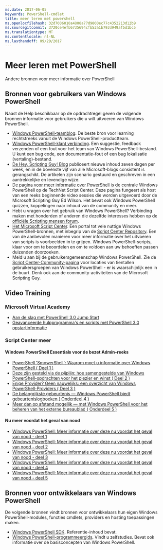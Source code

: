 ```yaml
---
ms.date: 2017-06-05
keywords: PowerShell-cmdlet
title: meer leren met powershell
ms.openlocfilehash: 32d7006010a4808a77d9800ec77c4352213d12b9
ms.sourcegitcommit: 3720ce4efb6735694cfb53a1b793d949af5d1bc5
ms.translationtype: MT
ms.contentlocale: nl-NL
ms.lasthandoff: 09/29/2017
---
```

# <a name="more-powershell-learning"></a>Meer leren met PowerShell

Andere bronnen voor meer informatie over PowerShell  

## <a name="resources-for-windows-powershell-users"></a>Bronnen voor gebruikers van Windows PowerShell

Naast de Help beschikbaar op de opdrachtregel geven de volgende bronnen informatie voor gebruikers die u wilt uitvoeren van Windows PowerShell.

- [Windows PowerShell-teamblog](http://blogs.msdn.com/b/powershell/). De beste bron voor learning rechtstreeks vanuit de Windows PowerShell-productteam.
- [Windows PowerShell-klant verbinding](http://Connect.Microsoft.com/PowerShell). Een suggestie, feedback verzenden of een fout voor het team van Windows PowerShell-bestand. U kunt een bug code, een documentatie-fout of een bug lokalisatie (vertaling)-bestand.
- [De Hey, Scripting Guy! Blog](https://blogs.technet.microsoft.com/heyscriptingguy/) publiceert nieuwe inhoud zeven dagen per week, en in de bovenste vijf van alle Microsoft-blogs consistent is gerangschikt. De artikelen zijn scenario gestuurd en geschreven in een aantrekkelijke en levendige wijze.
- [De pagina voor meer informatie over PowerShell](https://blogs.technet.microsoft.com/heyscriptingguy/2015/01/04/weekend-scripter-the-best-ways-to-learn-powershell/) is de centrale Windows PowerShell op de TechNet Script Center. Deze pagina fungeert als host van een reeks beginnende video sessies die worden uitgevoerd door de Microsoft Scripting Guy Ed Wilson. Het bevat ook Windows PowerShell quizzen, koppelingen naar inhoud van de community en meer.
- Hebt u vragen over het gebruik van Windows PowerShell? Verbinding maken met honderden of anderen die dezelfde interesses hebben op de [officiële Scripting mensen forum](http://social.technet.microsoft.com/forums/itcg/threads/).
- [Het Microsoft Script Center](https://technet.microsoft.com/scriptcenter). Een portal tot vele nuttige Windows PowerShell-bronnen, met inbegrip van de [Script Center Repository](http://gallery.technet.microsoft.com/scriptcenter/). Een van de aanbevolen manieren voor meer informatie over het uitvoeren van scripts is voorbeelden in te grijpen. Windows PowerShell-scripts, klaar voor om te beoordelen en om te voldoen aan uw behoeften passen duizenden doorzoeken.
- Meld u aan bij de gebruikersgemeenschap Windows PowerShell. Zie de [Script Center-Community-pagina](https://technet.microsoft.com/scriptcenter/hh182567.aspx) voor locaties van tientallen gebruikersgroepen van Windows PowerShell - er is waarschijnlijk een in de buurt. Denk ook aan de community-activiteiten van de Microsoft Scripting Guy.

## <a name="video-training"></a>Video Training

### <a name="microsoft-virtual-academy"></a>Microsoft Virtual Academy
- [Aan de slag met PowerShell 3.0 Jump Start](https://mva.microsoft.com/en-US/training-courses/getting-started-with-powershell-30-jump-start-8276)
- [Geavanceerde hulpprogramma's en scripts met PowerShell 3.0 opstartinformatie](https://mva.microsoft.com/en-US/training-courses/advanced-tools-scripting-with-powershell-30-jump-start-8231)

### <a name="script-center-learn"></a>Script Center meer
#### <a name="windows-powershell-essentials-for-the-busy-admin-series"></a>Windows PowerShell Essentials voor de bezet Admin-reeks
- [PowerShell 'SmowerShell': Waarom moet u informatie over Windows PowerShell &#40; Deel 1 &#41;](http://dlbmodigital.microsoft.com/webcasts/wmv/23976_Dnl_L.wmv)
- [Deze zijn gesteld via de pijplijn: hoe samengestelde van Windows PowerShell-opdrachten voor het plezier en winst &#40; Deel 2 &#41;](http://dlbmodigital.microsoft.com/webcasts/wmv/23977_Dnl_L.wmv)
- [Enige Provider? Geen nauwelijks: een overzicht van Windows PowerShell-Providers &#40; Deel 3 &#41;](http://dlbmodigital.microsoft.com/webcasts/wmv/23978_Dnl_L.wmv)
- [De belangrijkste gebeurtenis — Windows PowerShell biedt gebeurtenislogboeken &#40; Onderdeel 4 &#41;](http://dlbmodigital.microsoft.com/webcasts/wmv/23979_Dnl_L.wmv)
- [Meer dan op afstand mogelijk — met Windows PowerShell voor het beheren van het externe bureaublad &#40; Onderdeel 5 &#41;](http://dlbmodigital.microsoft.com/webcasts/wmv/23980_Dnl_L.wmv)

#### <a name="learn-it-now-before-its-an-emergency"></a>Nu meer voordat het geval van nood
- [Windows PowerShell: Meer informatie over deze nu voordat het geval van nood - deel 1](http://dlbmodigital.microsoft.com/webcasts/wmv/1032481530_Dnl_L.wmv)
- [Windows PowerShell: Meer informatie over deze nu voordat het geval van nood - deel 2](http://dlbmodigital.microsoft.com/webcasts/wmv/1032481542_Dnl_L.wmv)
- [Windows PowerShell: Meer informatie over deze nu voordat het geval van nood - deel 3](http://dlbmodigital.microsoft.com/webcasts/wmv/1032481548_Dnl_L.wmv)
- [Windows PowerShell: Meer informatie over deze nu voordat het geval van nood - deel 4](http://dlbmodigital.microsoft.com/webcasts/wmv/1032481552_Dnl_L.wmv)
- [Windows PowerShell: Meer informatie over deze nu voordat het geval van nood - deel 5](http://dlbmodigital.microsoft.com/webcasts/wmv/1032481554_Dnl_L.wmv)

## <a name="resources-for-windows-powershell-developers"></a>Bronnen voor ontwikkelaars van Windows PowerShell

De volgende bronnen vindt bronnen voor ontwikkelaars hun eigen Windows PowerShell-modules, functies cmdlets, providers en hosting toepassingen maken.

- [Windows PowerShell SDK](http://go.microsoft.com/fwlink/p/?LinkID=89595). Referentie-inhoud bevat.
- [Windows PowerShell-programmeergids](http://go.microsoft.com/fwlink/p/?LinkID=89596). Vindt u zelfstudies. Bevat ook informatie over de basisconcepten van Windows PowerShell.

